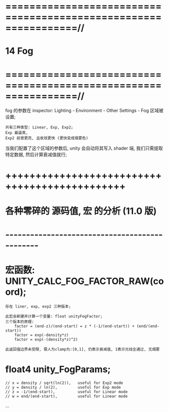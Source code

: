 # ================================================================//
#               14 Fog
# ================================================================//


fog 的参数在 inspector: Lighting - Environment - Other Settings - Fog 区域被设置;

    共有三种类型: Linear, Exp, Exp2;
    Exp 最逼真,
    Exp2 前景更亮, 且收敛更快 (更快变成烟雾色)


当我们配置了这个区域的参数后, unity 会自动将其写入 shader 端, 我们只需提取特定数据, 然后计算衰减值就行;



# ++++++++++++++++++++++++++++++++++++++++++++++ #
#          各种零碎的 源码值, 宏 的分析   (11.0 版)
# ---------------------------------------------- #


# 宏函数: UNITY_CALC_FOG_FACTOR_RAW(coord);
    存在 liner, exp, exp2 三种版本;

    此宏会新建并计算一个变量: float unityFogFactor;
    三个版本的原理:
        factor = (end-z)/(end-start) = z * (-1/(end-start)) + (end/(end-start))
        factor = exp(-density*z)
        factor = exp(-(density*z)^2)

    此返回值边界未受限, 需人为clamp为:[0,1], 仍表示衰减值, 1表示光线全通过, 无烟雾

# float4 unity_FogParams;
    // x = density / sqrt(ln(2)),   useful for Exp2 mode
    // y = density / ln(2),         useful for Exp mode
    // z = -1/(end-start),          useful for Linear mode
    // w = end/(end-start),         useful for Linear mode


...

